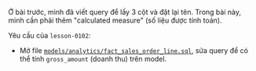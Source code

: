 Ở bài trước, mình đã viết query để lấy 3 cột và đặt lại tên. Trong bài này, mình cần phải thêm "calculated measure" (số liệu được tính toán).

Yêu cầu của `lesson-0102`:
- Mở file [`models/analytics/fact_sales_order_line.sql`](../models/analytics/fact_sales_order_line.sql), sửa query để có thể tính `gross_amount` (doanh thu) trên model.